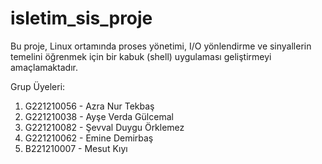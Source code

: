 # isletim_sis_proje
Bu proje, Linux ortamında proses yönetimi, I/O yönlendirme ve sinyallerin temelini öğrenmek için bir kabuk (shell) uygulaması geliştirmeyi amaçlamaktadır.

Grup Üyeleri:
1.	G221210056 - Azra Nur Tekbaş
2.	G221210038 - Ayşe Verda Gülcemal
3.	G221210082 - Şevval Duygu Örklemez
4.	G221210062 - Emine Demirbaş
5.	B221210007 - Mesut Kıyı
